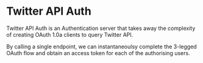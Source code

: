 # Twitter API Auth

Twitter API Auth is an Authentication server that takes away the complexity of creating OAuth 1.0a clients to query Twitter API.

By calling a single endpoint, we can instantaneoulsy complete the 3-legged OAuth flow and obtain an access token for each of the authorising users.
